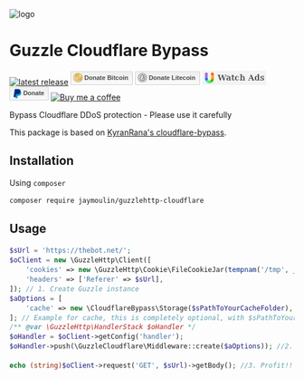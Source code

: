 ![logo](logo.png)

Guzzle Cloudflare Bypass
========================

[![latest release](https://img.shields.io/github/release/jaymoulin/guzzlehttp-cloudflare.svg "latest release")](http://github.com/jaymoulin/guzzlehttp-cloudflare/releases)
[![Bitcoin donation](https://github.com/jaymoulin/jaymoulin.github.io/raw/master/btc.png "Bitcoin donation")](https://m.freewallet.org/id/374ad82e/btc)
[![Litecoin donation](https://github.com/jaymoulin/jaymoulin.github.io/raw/master/ltc.png "Litecoin donation")](https://m.freewallet.org/id/374ad82e/ltc)
[![Watch Ads](https://github.com/jaymoulin/jaymoulin.github.io/raw/master/utip.png "Watch Ads")](https://utip.io/femtopixel)
[![PayPal donation](https://github.com/jaymoulin/jaymoulin.github.io/raw/master/ppl.png "PayPal donation")](https://www.paypal.me/jaymoulin)
[![Buy me a coffee](https://www.buymeacoffee.com/assets/img/custom_images/orange_img.png "Buy me a coffee")](https://www.buymeacoffee.com/3Yu8ajd7W)


Bypass Cloudflare DDoS protection - Please use it carefully

This package is based on [KyranRana's cloudflare-bypass](https://github.com/KyranRana/cloudflare-bypass).

Installation
------------
Using `composer`

```bash 
composer require jaymoulin/guzzlehttp-cloudflare
```

Usage
-----

```php
$sUrl = 'https://thebot.net/';
$oClient = new \GuzzleHttp\Client([
    'cookies' => new \GuzzleHttp\Cookie\FileCookieJar(tempnam('/tmp', __CLASS__)),
    'headers' => ['Referer' => $sUrl],
]); // 1. Create Guzzle instance
$aOptions = [
    'cache' => new \CloudflareBypass\Storage($sPathToYourCacheFolder),
]; // Example for cache, this is completely optional, with $sPathToYourCacheFolder a string to your cache folder
/** @var \GuzzleHttp\HandlerStack $oHandler */
$oHandler = $oClient->getConfig('handler');
$oHandler->push(\GuzzleCloudflare\Middleware::create($aOptions)); //2. ???

echo (string)$oClient->request('GET', $sUrl)->getBody(); //3. Profit!!
```
